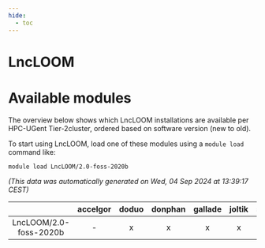 ```yaml
---
hide:
  - toc
---
```


LncLOOM
=======

# Available modules


The overview below shows which LncLOOM installations are available per HPC-UGent Tier-2cluster, ordered based on software version (new to old).

To start using LncLOOM, load one of these modules using a `module load` command like:

```shell
module load LncLOOM/2.0-foss-2020b
```

*(This data was automatically generated on Wed, 04 Sep 2024 at 13:39:17 CEST)*  

| |accelgor|doduo|donphan|gallade|joltik|shinx|skitty|
| :---: | :---: | :---: | :---: | :---: | :---: | :---: | :---: |
|LncLOOM/2.0-foss-2020b|-|x|x|x|x|-|x|
